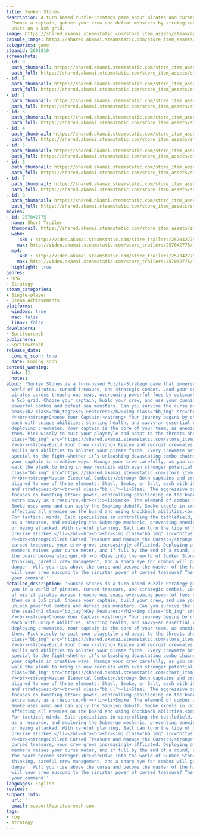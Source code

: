 ```yaml
---
title: Sunken Stones
description: A turn based Puzzle-Strategy game about pirates and cursed treasure.
  Choose a captain, gather your crew and defeat monsters by strategically placing
  units on a 5x5 grid.
image: https://shared.akamai.steamstatic.com/store_item_assets/steam/apps/2601810/header.jpg?t=1731862538
capsule_image: https://shared.akamai.steamstatic.com/store_item_assets/steam/apps/2601810/capsule_231x87.jpg?t=1731862538
categories: game
steamid: 2601810
screenshots:
- id: 0
  path_thumbnail: https://shared.akamai.steamstatic.com/store_item_assets/steam/apps/2601810/ss_7a733639bdb19e817f5c59de25e5be1a33402bbb.600x338.jpg?t=1731862538
  path_full: https://shared.akamai.steamstatic.com/store_item_assets/steam/apps/2601810/ss_7a733639bdb19e817f5c59de25e5be1a33402bbb.1920x1080.jpg?t=1731862538
- id: 1
  path_thumbnail: https://shared.akamai.steamstatic.com/store_item_assets/steam/apps/2601810/ss_db50d153f20dee8379c19aba9ded5466b81fa691.600x338.jpg?t=1731862538
  path_full: https://shared.akamai.steamstatic.com/store_item_assets/steam/apps/2601810/ss_db50d153f20dee8379c19aba9ded5466b81fa691.1920x1080.jpg?t=1731862538
- id: 2
  path_thumbnail: https://shared.akamai.steamstatic.com/store_item_assets/steam/apps/2601810/ss_8133a2878d22a23438ed2a782d0ccae3805f9ea8.600x338.jpg?t=1731862538
  path_full: https://shared.akamai.steamstatic.com/store_item_assets/steam/apps/2601810/ss_8133a2878d22a23438ed2a782d0ccae3805f9ea8.1920x1080.jpg?t=1731862538
- id: 3
  path_thumbnail: https://shared.akamai.steamstatic.com/store_item_assets/steam/apps/2601810/ss_8f0f99e00fc76e0f631fe706eee5bc104b605680.600x338.jpg?t=1731862538
  path_full: https://shared.akamai.steamstatic.com/store_item_assets/steam/apps/2601810/ss_8f0f99e00fc76e0f631fe706eee5bc104b605680.1920x1080.jpg?t=1731862538
- id: 4
  path_thumbnail: https://shared.akamai.steamstatic.com/store_item_assets/steam/apps/2601810/ss_2294bb5463887ba4061ef7d3e6795f4c496f8962.600x338.jpg?t=1731862538
  path_full: https://shared.akamai.steamstatic.com/store_item_assets/steam/apps/2601810/ss_2294bb5463887ba4061ef7d3e6795f4c496f8962.1920x1080.jpg?t=1731862538
- id: 5
  path_thumbnail: https://shared.akamai.steamstatic.com/store_item_assets/steam/apps/2601810/ss_660e7db1a6d2e005ea43071c1d9c0ade6430dff9.600x338.jpg?t=1731862538
  path_full: https://shared.akamai.steamstatic.com/store_item_assets/steam/apps/2601810/ss_660e7db1a6d2e005ea43071c1d9c0ade6430dff9.1920x1080.jpg?t=1731862538
- id: 6
  path_thumbnail: https://shared.akamai.steamstatic.com/store_item_assets/steam/apps/2601810/ss_ad8a03dad68f1a6d0854439e751b33f9fb329192.600x338.jpg?t=1731862538
  path_full: https://shared.akamai.steamstatic.com/store_item_assets/steam/apps/2601810/ss_ad8a03dad68f1a6d0854439e751b33f9fb329192.1920x1080.jpg?t=1731862538
- id: 7
  path_thumbnail: https://shared.akamai.steamstatic.com/store_item_assets/steam/apps/2601810/ss_210e7e6aca3aab09eef3366b198e306ee16ab152.600x338.jpg?t=1731862538
  path_full: https://shared.akamai.steamstatic.com/store_item_assets/steam/apps/2601810/ss_210e7e6aca3aab09eef3366b198e306ee16ab152.1920x1080.jpg?t=1731862538
- id: 8
  path_thumbnail: https://shared.akamai.steamstatic.com/store_item_assets/steam/apps/2601810/ss_ae359a12b14e3cf9d0c6814a83f8c1e1259024c1.600x338.jpg?t=1731862538
  path_full: https://shared.akamai.steamstatic.com/store_item_assets/steam/apps/2601810/ss_ae359a12b14e3cf9d0c6814a83f8c1e1259024c1.1920x1080.jpg?t=1731862538
movies:
- id: 257042775
  name: Short Trailer
  thumbnail: https://shared.akamai.steamstatic.com/store_item_assets/steam/apps/257042775/movie.293x165.jpg?t=1722572457
  webm:
    '480': http://video.akamai.steamstatic.com/store_trailers/257042775/movie480_vp9.webm?t=1722572457
    max: http://video.akamai.steamstatic.com/store_trailers/257042775/movie_max_vp9.webm?t=1722572457
  mp4:
    '480': http://video.akamai.steamstatic.com/store_trailers/257042775/movie480.mp4?t=1722572457
    max: http://video.akamai.steamstatic.com/store_trailers/257042775/movie_max.mp4?t=1722572457
  highlight: true
genres:
- RPG
- Strategy
steam_categories:
- Single-player
- Steam Achievements
platforms:
  windows: true
  mac: false
  linux: false
developers:
- Spritewrench
publishers:
- Spritewrench
release_date:
  coming_soon: true
  date: Coming soon
content_warning:
  ids: []
  notes:
about: 'Sunken Stones is a turn-based Puzzle-Strategy game that immerses you in a
  world of pirates, cursed treasure, and strategic combat. Lead your crew of misfit
  pirates across treacherous seas, overcoming powerful foes by outsmarting them on
  a 5x5 grid. Choose your captain, build your crew, and use your cunning to unlock
  powerful combos and defeat sea monsters. Can you survive the curse and conquer the
  seas?<h2 class="bb_tag">Key Features:</h2><img class="bb_img" src="https://shared.akamai.steamstatic.com/store_item_assets/steam/apps/2601810/extras/choose_captain.gif?t=1731862538"
  /><br><strong>Choose Your Captain:</strong> Your journey begins by choosing a captain,
  each with unique abilities, starting health, and savvy—an essential resource for
  deploying crewmates. Your captain is the core of your team, as enemies only target
  them. Pick wisely to suit your playstyle and adapt to the threats ahead!<br><br><br><br><img
  class="bb_img" src="https://shared.akamai.steamstatic.com/store_item_assets/steam/apps/2601810/extras/attack.gif?t=1731862538"
  /><br><strong>Build Your Crew:</strong> Rescue and recruit crewmates with unique
  skills and abilities to bolster your pirate force. Every crewmate brings something
  special to the fight—whether it’s unleashing devastating combo chains or supporting
  your captain in creative ways. Manage your crew carefully, as you can make crewmates
  walk the plank to bring in new recruits with even stronger potential!<br><br><br><br><img
  class="bb_img" src="https://shared.akamai.steamstatic.com/store_item_assets/steam/apps/2601810/extras/taking_damage.gif?t=1731862538"
  /><br><strong>Master Elemental Combat:</strong> Both captains and crewmates are
  aligned to one of three elements: Steel, Smoke, or Salt, each with its own mechanics
  and strategies:<br><br><ul class="bb_ul"><li>Steel: The aggressive option, Steel
  focuses on boosting attack power, controlling positioning on the board, and utilizing
  extra savvy as a resource.<br></li><li>Smoke: The element of combos and trickery.
  Smoke uses ammo and can apply the Smoking debuff. Smoke excels in crowd control,
  affecting all enemies on the board and using knockback abilities.<br></li><li>Salt:
  For tactical minds, Salt specializes in controlling the battlefield, using health
  as a resource, and employing the Submerge mechanic, preventing enemies from attacking
  or being attacked. With careful planning, Salt can turn the tide of battle with
  precise strikes.</li></ul><br><br><br><img class="bb_img" src="https://shared.akamai.steamstatic.com/store_item_assets/steam/apps/2601810/extras/choose_boon.gif?t=1731862538"
  /><br><strong>Collect Cursed Treasure and Manage the Curse:</strong> As you gather
  cursed treasure, your crew grows increasingly afflicted. Deploying afflicted crew
  members raises your curse meter, and if full by the end of a round, all Creeps on
  the board become stronger.<br><br>Dive into the world of Sunken Stones—where strategic
  thinking, careful crew management, and a sharp eye for combos will guide you through
  danger. Will you rise above the curse and become the master of the high seas? Or
  will your crew succumb to the sinister power of cursed treasure? The ocean awaits
  your command!'
detailed_description: 'Sunken Stones is a turn-based Puzzle-Strategy game that immerses
  you in a world of pirates, cursed treasure, and strategic combat. Lead your crew
  of misfit pirates across treacherous seas, overcoming powerful foes by outsmarting
  them on a 5x5 grid. Choose your captain, build your crew, and use your cunning to
  unlock powerful combos and defeat sea monsters. Can you survive the curse and conquer
  the seas?<h2 class="bb_tag">Key Features:</h2><img class="bb_img" src="https://shared.akamai.steamstatic.com/store_item_assets/steam/apps/2601810/extras/choose_captain.gif?t=1731862538"
  /><br><strong>Choose Your Captain:</strong> Your journey begins by choosing a captain,
  each with unique abilities, starting health, and savvy—an essential resource for
  deploying crewmates. Your captain is the core of your team, as enemies only target
  them. Pick wisely to suit your playstyle and adapt to the threats ahead!<br><br><br><br><img
  class="bb_img" src="https://shared.akamai.steamstatic.com/store_item_assets/steam/apps/2601810/extras/attack.gif?t=1731862538"
  /><br><strong>Build Your Crew:</strong> Rescue and recruit crewmates with unique
  skills and abilities to bolster your pirate force. Every crewmate brings something
  special to the fight—whether it’s unleashing devastating combo chains or supporting
  your captain in creative ways. Manage your crew carefully, as you can make crewmates
  walk the plank to bring in new recruits with even stronger potential!<br><br><br><br><img
  class="bb_img" src="https://shared.akamai.steamstatic.com/store_item_assets/steam/apps/2601810/extras/taking_damage.gif?t=1731862538"
  /><br><strong>Master Elemental Combat:</strong> Both captains and crewmates are
  aligned to one of three elements: Steel, Smoke, or Salt, each with its own mechanics
  and strategies:<br><br><ul class="bb_ul"><li>Steel: The aggressive option, Steel
  focuses on boosting attack power, controlling positioning on the board, and utilizing
  extra savvy as a resource.<br></li><li>Smoke: The element of combos and trickery.
  Smoke uses ammo and can apply the Smoking debuff. Smoke excels in crowd control,
  affecting all enemies on the board and using knockback abilities.<br></li><li>Salt:
  For tactical minds, Salt specializes in controlling the battlefield, using health
  as a resource, and employing the Submerge mechanic, preventing enemies from attacking
  or being attacked. With careful planning, Salt can turn the tide of battle with
  precise strikes.</li></ul><br><br><br><img class="bb_img" src="https://shared.akamai.steamstatic.com/store_item_assets/steam/apps/2601810/extras/choose_boon.gif?t=1731862538"
  /><br><strong>Collect Cursed Treasure and Manage the Curse:</strong> As you gather
  cursed treasure, your crew grows increasingly afflicted. Deploying afflicted crew
  members raises your curse meter, and if full by the end of a round, all Creeps on
  the board become stronger.<br><br>Dive into the world of Sunken Stones—where strategic
  thinking, careful crew management, and a sharp eye for combos will guide you through
  danger. Will you rise above the curse and become the master of the high seas? Or
  will your crew succumb to the sinister power of cursed treasure? The ocean awaits
  your command!'
languages: English
reviews:
support_info:
  url: ''
  email: support@spritewrench.com
tags:
- rpg
- strategy
---
```


